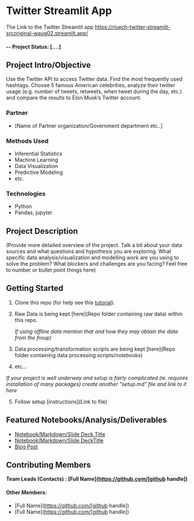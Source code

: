 # Twitter Streamlit App

The Link to the Twitter Streamlit app 
https://rluech-twitter-streamlit-srcoriginal-waug02.streamlit.app/

#### -- Project Status: [....]

## Project Intro/Objective
Use the Twitter API to access Twitter data. Find the most frequently used hashtags. Choose 5 famous American celebrities, analyze their twitter usage (e.g. number of tweets, retweets, when tweet during the day, etc.) and compare the results to Elon Musk’s Twitter account.

### Partner
* [Name of Partner organization/Government department etc..]


### Methods Used
* Inferential Statistics
* Machine Learning
* Data Visualization
* Predictive Modeling
* etc.

### Technologies
* Python
* Pandas, jupyter


## Project Description
(Provide more detailed overview of the project.
Talk a bit about your data sources and what questions and hypothesis you are exploring.
What specific data analysis/visualization and modelling work are you using to solve the
problem? What blockers and challenges are you facing?
Feel free to number or bullet point things here)

## Getting Started

1. Clone this repo (for help see this [tutorial](https://help.github.com/articles/cloning-a-repository/)).
2. Raw Data is being kept [here](Repo folder containing raw data) within this repo.

    *If using offline data mention that and how they may obtain the data from the froup)*

3. Data processing/transformation scripts are being kept [here](Repo folder containing data processing scripts/notebooks)
4. etc...

*If your project is well underway and setup is fairly complicated (ie. requires installation of many packages)
create another "setup.md" file and link to it here*

5. Follow setup [instructions](Link to file)

## Featured Notebooks/Analysis/Deliverables
* [Notebook/Markdown/Slide Deck Title](link)
* [Notebook/Markdown/Slide DeckTitle](link)
* [Blog Post](link)


## Contributing Members

**Team Leads (Contacts) : [Full Name](https://github.com/[github handle])**

#### Other Members:

 - [Full Name](https://github.com/[github handle])
 - [Full Name](https://github.com/[github handle])
